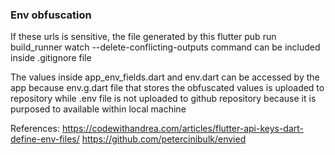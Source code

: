 ### Env obfuscation

 If these urls is sensitive, the file generated by this
 flutter pub run build_runner watch --delete-conflicting-outputs 
 command can be included inside .gitignore file

 The values inside app_env_fields.dart and env.dart can be accessed by the app
 because env.g.dart file that stores the obfuscated values is uploaded to repository
 while .env file is not uploaded to github repository because it is purposed to 
 available within local machine

 References:
 https://codewithandrea.com/articles/flutter-api-keys-dart-define-env-files/
 https://github.com/petercinibulk/envied
